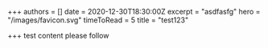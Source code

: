 +++
authors = []
date = 2020-12-30T18:30:00Z
excerpt = "asdfasfg"
hero = "/images/favicon.svg"
timeToRead = 5
title = "test123"

+++
test content please follow